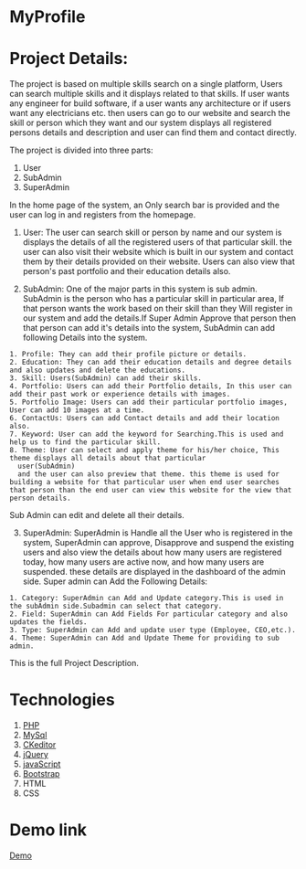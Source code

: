 # MyProfile
 
# Project Details:

  The project is based on multiple skills search on a single platform, Users can search multiple skills and it displays related to that skills.
   If user wants any engineer for build software, if a user wants any architecture or if users want any electricians etc. then users can go to our website and search the skill or person which they want and our system displays all registered persons details and description and user can find them and contact directly.
   
   The project is divided into three parts:
   1) User
   2) SubAdmin
   3) SuperAdmin
   
   In the home page of the system, an Only search bar is provided and the user can log in and registers from the homepage.
   
  1) User:
    The user can search skill or person by name and our system is displays the details of all the registered users of that particular skill.
    the user can also visit their website which is built in our system and contact them by their details provided on their website.
    Users can also view that person's past portfolio and their education details also.
    
  2) SubAdmin:
    One of the major parts in this system is sub admin.
    SubAdmin is the person who has a particular skill in particular area, If that person wants the work based on their skill than they 
    Will register in our system and add the details.If Super Admin Approve that person then that person can add it's details into the system, SubAdmin can add following Details into the system.
    
    1. Profile: They can add their profile picture or details.
    2. Education: They can add their education details and degree details and also updates and delete the educations.
    3. Skill: Users(SubAdmin) can add their skills.
    4. Portfolio: Users can add their Portfolio details, In this user can add their past work or experience details with images.
    5. Portfolio Image: Users can add their particular portfolio images, User can add 10 images at a time.
    6. ContactUs: Users can add Contact details and add their location also.
    7. Keyword: User can add the keyword for Searching.This is used and help us to find the particular skill.
    8. Theme: User can select and apply theme for his/her choice, This theme displays all details about that particular 
      user(SubAdmin)
      and the user can also preview that theme. this theme is used for building a website for that particular user when end user searches that person than the end user can view this website for the view that person details.
    
  Sub Admin can edit and delete all their details.
  
  3) SuperAdmin:
    SuperAdmin is Handle all the User who is registered in the system, SuperAdmin can approve, Disapprove and suspend the existing users and also view the details about how many users are registered today, how many users are active now, and how many users are suspended. these details are displayed in the dashboard of the admin side.
    Super admin can Add the Following Details:
    
    1. Category: SuperAdmin can Add and Update category.This is used in the subAdmin side.Subadmin can select that category.
    2. Field: SuperAdmin can Add Fields For particular category and also updates the fields.
    3. Type: SuperAdmin can Add and update user type (Employee, CEO,etc.).
    4. Theme: SuperAdmin can Add and Update Theme for providing to sub admin.
    
   This is the full Project Description.
   
 # Technologies
 
   1. [PHP](http://php.net/)
   2. [MySql](https://www.mysql.com/)
   3. [CKeditor](https://ckeditor.com/)
   4. [jQuery](https://jquery.com/)
   5. [javaScript](https://www.javascript.com/)
   6. [Bootstrap](http://getbootstrap.com/)
   7. HTML
   8. CSS
  
 # Demo link
 <a href="https://myprofiledemo.000webhostapp.com/" target="_blank">Demo</a>
 
 
